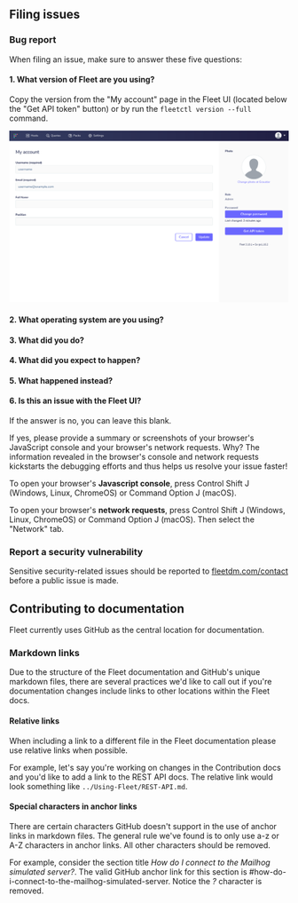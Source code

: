 ## Filing issues

### Bug report

When filing an issue, make sure to answer these five questions:

#### 1. What version of Fleet are you using? 

Copy the version from the "My account" page in the Fleet UI (located below the "Get API token" button) or by run the `fleetctl version --full` command.

![My account page](./docs/images/my-account-page.png)

#### 2. What operating system are you using?

#### 3. What did you do?

#### 4. What did you expect to happen?

#### 5. What happened instead?

#### 6. Is this an issue with the Fleet UI?

If the answer is no, you can leave this blank.

If yes, please provide a summary or screenshots of your browser's JavaScript console and your browser's network requests. Why? The information revealed in the browser's console and network requests kickstarts the debugging efforts and thus helps us resolve your issue faster!

To open your browser's **Javascript console**, press Control Shift J (Windows, Linux, ChromeOS) or Command Option J (macOS).

To open your browser's **network requests**, press Control Shift J (Windows, Linux, ChromeOS) or Command Option J (macOS). Then select the "Network" tab.


### Report a security vulnerability

Sensitive security-related issues should be reported to
[fleetdm.com/contact](https://fleetdm.com/contact) before a public issue is made.

## Contributing to documentation

Fleet currently uses GitHub as the central location for documentation.

### Markdown links

Due to the structure of the Fleet documentation and GitHub's unique markdown files, there are several practices we'd like to call out if you're documentation changes include links to other locations within the Fleet docs. 

#### Relative links

When including a link to a different file in the Fleet documentation please use relative links when possible. 

For example, let's say you're working on changes in the Contribution docs and you'd like to add a link to the REST API docs. The relative link would look something like `../Using-Fleet/REST-API.md`.

#### Special characters in anchor links

There are certain characters GitHub doesn't support in the use of anchor links in markdown files. The general rule we've found is to only use a-z or A-Z characters in anchor links. All other characters should be removed.

For example, consider the section title *How do I connect to the Mailhog simulated server?*. The valid GitHub anchor link for this section is #how-do-i-connect-to-the-mailhog-simulated-server. Notice the *?* character is removed.
